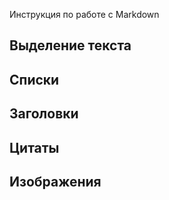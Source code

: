 Инструкция по работе с Markdown

## Выделение текста 

## Списки 

## Заголовки

## Цитаты

## Изображения